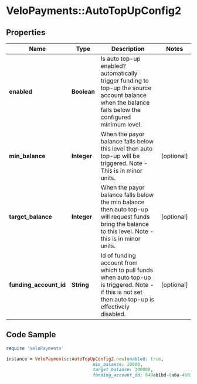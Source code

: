 # VeloPayments::AutoTopUpConfig2

## Properties

Name | Type | Description | Notes
------------ | ------------- | ------------- | -------------
**enabled** | **Boolean** | Is auto top-up enabled? automatically trigger funding to top-up the source account balance when the balance falls below the configured minimum level. | 
**min_balance** | **Integer** | When the payor balance falls below this level then auto top-up will be triggered. Note - This is in minor units. | [optional] 
**target_balance** | **Integer** | When the payor balance falls below the min balance then auto top-up will request funds bring the balance to this level. Note - this is in minor units. | [optional] 
**funding_account_id** | **String** | Id of funding account from which to pull funds when auto top-up is triggered.  Note - if this is not set then auto top-up is effectively disabled. | [optional] 

## Code Sample

```ruby
require 'VeloPayments'

instance = VeloPayments::AutoTopUpConfig2.new(enabled: true,
                                 min_balance: 10000,
                                 target_balance: 300000,
                                 funding_account_id: 640ab1bd-8a6a-4603-a83a-1edbc3ed5689)
```


